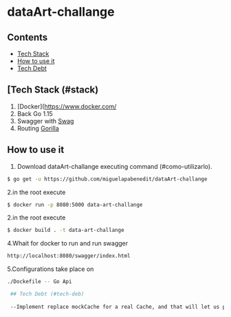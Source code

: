 # dataArt-challange

## Contents
 - [Tech Stack](#stack)
 - [How to use it](#como-utilizarlo)
 - [Tech Debt](#comentarios)
 
 ## [Tech Stack (#stack)
 
 1. [Docker](https://www.docker.com/ 
 2. Back Go 1.15
 3. Swagger with [Swag](https://github.com/swaggo/swag)
 4. Routing [Gorilla](https://github.com/gorilla)
 
 ## How to use it
 1. Download dataArt-challange executing command (#como-utilizarlo).
 ```sh
 $ go get -u https://github.com/miguelapabenedit/dataArt-challange
 ```
 2.in the root execute 
 ```sh
 $ docker run -p 8080:5000 data-art-challange
 ```
 2.in the root execute 
 ```sh
 $ docker build . -t data-art-challange
  ```
 4.Whait for docker to run and run swagger 
 ```sh
http://localhost:8080/swagger/index.html
 ```
 5.Configurations take place on
 ```sh
 ./Dockefile -- Go Api
 
  ## Tech Debt (#tech-deb)
  
  --Implement replace mockCache for a real Cache, and that will let us put an expiration time between requests.
 
 
